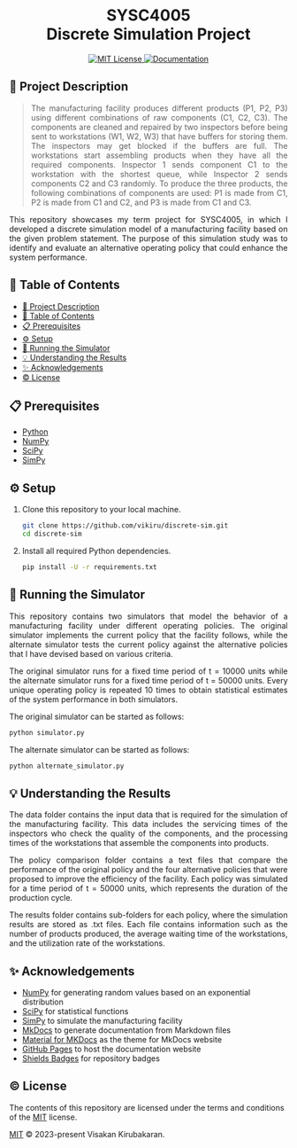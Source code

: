 <h1 align="center"> SYSC4005 <br> Discrete Simulation Project </h1>
<p align="center">
  <a href="https://github.com/vikiru/discrete-sim/blob/main/LICENSE">
    <img src="https://img.shields.io/badge/license-MIT-aqua" alt="MIT License"/>
  </a>
  <a href="https://vikiru.github.io/discrete-sim/">
    <img src="https://img.shields.io/badge/documentation-docs-orange" alt="Documentation"/>
  </a>
</p>

## 📝 Project Description

<blockquote align="justify">
The manufacturing facility produces different products (P1, P2, P3) using different combinations of raw components (C1, C2, C3). The components are cleaned and repaired by two inspectors before being sent to workstations (W1, W2, W3) that have buffers for storing them. The inspectors may get blocked if the buffers are full. The workstations start assembling products when they have all the required components. Inspector 1 sends component C1 to the workstation with the shortest queue, while Inspector 2 sends components C2 and C3 randomly. To produce the three products, the following combinations of components are used: P1 is made from C1, P2 is made from C1 and C2, and P3 is made from C1 and C3.
</blockquote>

<p align="justify">
This repository showcases my term project for SYSC4005, in which I developed a discrete simulation model of a manufacturing facility based on the given problem statement. The purpose of this simulation study was to identify and evaluate an alternative operating policy that could enhance the system performance.
</p>

## 📖 Table of Contents

- [📝 Project Description](#-project-description)
- [📖 Table of Contents](#-table-of-contents)
- [📋 Prerequisites](#-prerequisites)
- [⚙️ Setup](#️-setup)
- [🚀 Running the Simulator](#-running-the-simulator)
- [💡 Understanding the Results](#-understanding-the-results)
- [✨ Acknowledgements](#-acknowledgements)
- [©️ License](#️-license)

## 📋 Prerequisites

- [Python](https://www.python.org/downloads/)
- [NumPy](https://numpy.org/install/)
- [SciPy](https://scipy.org/install/)
- [SimPy](https://pypi.org/project/simpy/)

## ⚙️ Setup

1. Clone this repository to your local machine.

   ```bash
   git clone https://github.com/vikiru/discrete-sim.git
   cd discrete-sim
   ```

2. Install all required Python dependencies.

   ```bash
   pip install -U -r requirements.txt
   ```

## 🚀 Running the Simulator

<p align="justify">
This repository contains two simulators that model the behavior of a manufacturing facility under different operating policies. The original simulator implements the current policy that the facility follows, while the alternate simulator tests the current policy against the alternative policies that I have devised based on various criteria.
</p>

<p align="justify">
The original simulator runs for a fixed time period of t = 10000 units while the alternate simulator runs for a fixed time period of t = 50000 units. Every unique operating policy is repeated 10 times to obtain statistical estimates of the system performance in both simulators.
</p>

The original simulator can be started as follows:

```bash
python simulator.py
```

The alternate simulator can be started as follows:

```bash
python alternate_simulator.py
```

## 💡 Understanding the Results

<p align="justify">
The data folder contains the input data that is required for the simulation of the manufacturing facility. This data includes the servicing times of the inspectors who check the quality of the components, and the processing times of the workstations that assemble the components into products.
</p>

<p align="justify">
The policy comparison folder contains a text files that compare the performance of the original policy and the four alternative policies that were proposed to improve the efficiency of the facility. Each policy was simulated for a time period of t = 50000 units, which represents the duration of the production cycle.
</p>

<p align="justify">
The results folder contains sub-folders for each policy, where the simulation results are stored as .txt files. Each file contains information such as the number of products produced, the average waiting time of the workstations, and the utilization rate of the workstations.
</p>

## ✨ Acknowledgements

- [NumPy](https://numpy.org/) for generating random values based on an exponential distribution
- [SciPy](https://scipy.org/) for statistical functions
- [SimPy](https://simpy.readthedocs.io/en/latest/) to simulate the manufacturing facility
- [MkDocs](https://www.mkdocs.org/) to generate documentation from Markdown files
- [Material for MKDocs](https://squidfunk.github.io/mkdocs-material/) as the theme for MkDocs website
- [GitHub Pages](https://pages.github.com/) to host the documentation website
- [Shields Badges](https://github.com/badges/shields) for repository badges

## ©️ License

The contents of this repository are licensed under the terms and conditions of the [MIT](https://choosealicense.com/licenses/mit/) license.

[MIT](LICENSE) © 2023-present Visakan Kirubakaran.
